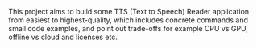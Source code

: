 This project aims to build some TTS (Text to Speech) Reader application from easiest to highest-quality, which includes concrete commands and small code examples, and point out trade-offs for example CPU vs GPU, offline vs cloud and licenses etc.